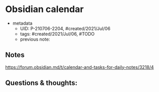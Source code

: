 # Obsidian calendar

- metadata
	- UID: P-210706-2204, #created/2021/Jul/06
	- tags: #created/2021/Jul/06, #TODO 
	- previous note: 

## Notes
https://forum.obsidian.md/t/calendar-and-tasks-for-daily-notes/3218/4

## Questions & thoughts:


